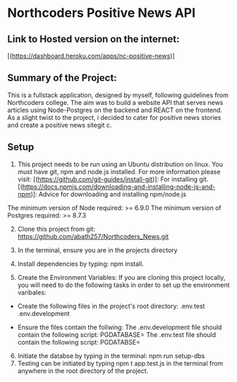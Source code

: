 # Northcoders Positive News API

## Link to Hosted version on the internet:
[(https://dashboard.heroku.com/apps/nc-positive-news)]

## Summary of the Project: 
This is a fullstack application, designed by myself, following guidelines from Northcoders college. The aim was to build a website API that serves news articles using Node-Postgres on the backend and REACT on the frontend. As a slight twist to the project, i decided to cater for positive news stories and create a positive news sitegit c.    


## Setup
1. This project needs to be run using an Ubuntu distribution on linux. You must have git, npm and node.js installed. For more information please visit:
[(https://github.com/git-guides/install-git)]: For installing git. 
[(https://docs.npmjs.com/downloading-and-installing-node-js-and-npm)]: Advice for downloading and installing npm/node.js

The minimum version of Node required: >= 6.9.0
The minimum version of Postgres required: >= 8.7.3


2. Clone this project from git: https://github.com/abath257/Northcoders_News.git

3. In the terminal, ensure you are in the projects directory

4. Install dependencies by typing: npm install. 
5. Create the Environment Variables:
If you are cloning this project locally, you will need to do the following tasks in order to set up the environment varibales:

* Create the following files in the project's root directory:
.env.test
.env.development

* Ensure the files contain the follwing: 
The .env.development file should contain the following script: PGDATABASE=<database name here>
The .env.test file should contain the following script: PGDATABSE=<test database name here>

6. Initiate the databse by typing in the terminal: npm run setup-dbs 
7. Testing can be initiated by typing npm t app.test.js in the terminal from anywhere in the root directory of the project. 
 
